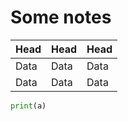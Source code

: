 # Some notes
| Head | Head | Head |
| --- | --- | --- |
| Data | Data | Data |
| Data | Data | Data |


```python
print(a)
```
